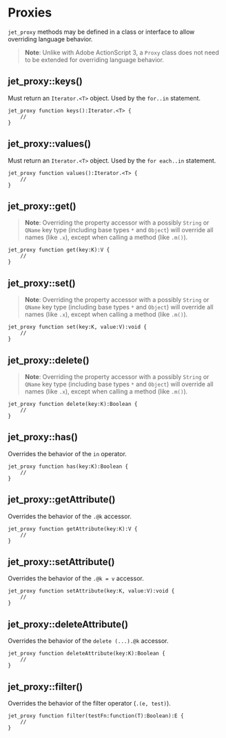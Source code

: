 # Proxies

`jet_proxy` methods may be defined in a class or interface to allow overriding language behavior.

> **Note**: Unlike with Adobe ActionScript 3, a `Proxy` class does not need to be extended for overriding language behavior.

## jet_proxy::keys()

Must return an `Iterator.<T>` object. Used by the `for..in` statement.

```
jet_proxy function keys():Iterator.<T> {
    //
}
```

## jet_proxy::values()

Must return an `Iterator.<T>` object. Used by the `for each..in` statement.

```
jet_proxy function values():Iterator.<T> {
    //
}
```

## jet_proxy::get()

> **Note**: Overriding the property accessor with a possibly `String` or `QName` key type (including base types `*` and `Object`) will override all names (like `.x`), except when calling a method (like `.m()`).

```
jet_proxy function get(key:K):V {
    //
}
```

## jet_proxy::set()

> **Note**: Overriding the property accessor with a possibly `String` or `QName` key type (including base types `*` and `Object`) will override all names (like `.x`), except when calling a method (like `.m()`).

```
jet_proxy function set(key:K, value:V):void {
    //
}
```

## jet_proxy::delete()

> **Note**: Overriding the property accessor with a possibly `String` or `QName` key type (including base types `*` and `Object`) will override all names (like `.x`), except when calling a method (like `.m()`).

```
jet_proxy function delete(key:K):Boolean {
    //
}
```

## jet_proxy::has()

Overrides the behavior of the `in` operator.

```
jet_proxy function has(key:K):Boolean {
    //
}
```

## jet_proxy::getAttribute()

Overrides the behavior of the `.@k` accessor.

```
jet_proxy function getAttribute(key:K):V {
    //
}
```

## jet_proxy::setAttribute()

Overrides the behavior of the `.@k = v` accessor.

```
jet_proxy function setAttribute(key:K, value:V):void {
    //
}
```

## jet_proxy::deleteAttribute()

Overrides the behavior of the `delete (...).@k` accessor.

```
jet_proxy function deleteAttribute(key:K):Boolean {
    //
}
```

## jet_proxy::filter()

Overrides the behavior of the filter operator (`.(e, test)`).

```
jet_proxy function filter(testFn:function(T):Boolean):E {
    //
}
```